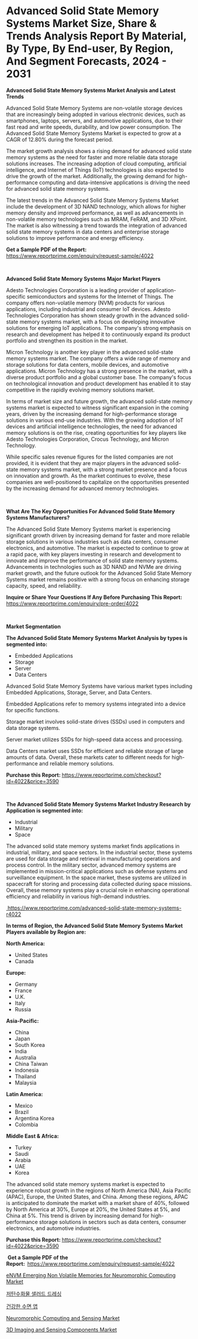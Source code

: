 <p><h1>Advanced Solid State Memory Systems Market Size, Share & Trends Analysis Report By Material, By Type, By End-user, By Region, And Segment Forecasts, 2024 - 2031</h1></p><p><strong>Advanced Solid State Memory Systems Market Analysis and Latest Trends</strong></p>
<p><p>Advanced Solid State Memory Systems are non-volatile storage devices that are increasingly being adopted in various electronic devices, such as smartphones, laptops, servers, and automotive applications, due to their fast read and write speeds, durability, and low power consumption. The Advanced Solid State Memory Systems Market is expected to grow at a CAGR of 12.80% during the forecast period.</p><p>The market growth analysis shows a rising demand for advanced solid state memory systems as the need for faster and more reliable data storage solutions increases. The increasing adoption of cloud computing, artificial intelligence, and Internet of Things (IoT) technologies is also expected to drive the growth of the market. Additionally, the growing demand for high-performance computing and data-intensive applications is driving the need for advanced solid state memory systems.</p><p>The latest trends in the Advanced Solid State Memory Systems Market include the development of 3D NAND technology, which allows for higher memory density and improved performance, as well as advancements in non-volatile memory technologies such as MRAM, FeRAM, and 3D XPoint. The market is also witnessing a trend towards the integration of advanced solid state memory systems in data centers and enterprise storage solutions to improve performance and energy efficiency.</p></p>
<p><strong>Get a Sample PDF of the Report:&nbsp;</strong> <a href="https://www.reportprime.com/enquiry/request-sample/4022">https://www.reportprime.com/enquiry/request-sample/4022</a></p>
<p>&nbsp;</p>
<p><strong>Advanced Solid State Memory Systems Major Market Players</strong></p>
<p><p>Adesto Technologies Corporation is a leading provider of application-specific semiconductors and systems for the Internet of Things. The company offers non-volatile memory (NVM) products for various applications, including industrial and consumer IoT devices. Adesto Technologies Corporation has shown steady growth in the advanced solid-state memory systems market, with a focus on developing innovative solutions for emerging IoT applications. The company's strong emphasis on research and development has helped it to continuously expand its product portfolio and strengthen its position in the market.</p><p>Micron Technology is another key player in the advanced solid-state memory systems market. The company offers a wide range of memory and storage solutions for data centers, mobile devices, and automotive applications. Micron Technology has a strong presence in the market, with a diverse product portfolio and a global customer base. The company's focus on technological innovation and product development has enabled it to stay competitive in the rapidly evolving memory solutions market.</p><p>In terms of market size and future growth, the advanced solid-state memory systems market is expected to witness significant expansion in the coming years, driven by the increasing demand for high-performance storage solutions in various end-use industries. With the growing adoption of IoT devices and artificial intelligence technologies, the need for advanced memory solutions is on the rise, creating opportunities for key players like Adesto Technologies Corporation, Crocus Technology, and Micron Technology.</p><p>While specific sales revenue figures for the listed companies are not provided, it is evident that they are major players in the advanced solid-state memory systems market, with a strong market presence and a focus on innovation and growth. As the market continues to evolve, these companies are well-positioned to capitalize on the opportunities presented by the increasing demand for advanced memory technologies.</p></p>
<p>&nbsp;</p>
<p><strong>What Are The Key Opportunities For Advanced Solid State Memory Systems Manufacturers?</strong></p>
<p><p>The Advanced Solid State Memory Systems market is experiencing significant growth driven by increasing demand for faster and more reliable storage solutions in various industries such as data centers, consumer electronics, and automotive. The market is expected to continue to grow at a rapid pace, with key players investing in research and development to innovate and improve the performance of solid state memory systems. Advancements in technologies such as 3D NAND and NVMe are driving market growth, and the future outlook for the Advanced Solid State Memory Systems market remains positive with a strong focus on enhancing storage capacity, speed, and reliability.</p></p>
<p><strong>Inquire or Share Your Questions If Any Before Purchasing This Report:</strong> <a href="https://www.reportprime.com/enquiry/pre-order/4022">https://www.reportprime.com/enquiry/pre-order/4022</a></p>
<p>&nbsp;</p>
<p><strong>Market Segmentation</strong></p>
<p><strong>The Advanced Solid State Memory Systems Market Analysis by types is segmented into:</strong></p>
<p><ul><li>Embedded Applications</li><li>Storage</li><li>Server</li><li>Data Centers</li></ul></p>
<p><p>Advanced Solid State Memory Systems have various market types including Embedded Applications, Storage, Server, and Data Centers. </p><p>Embedded Applications refer to memory systems integrated into a device for specific functions. </p><p>Storage market involves solid-state drives (SSDs) used in computers and data storage systems. </p><p>Server market utilizes SSDs for high-speed data access and processing.</p><p>Data Centers market uses SSDs for efficient and reliable storage of large amounts of data. Overall, these markets cater to different needs for high-performance and reliable memory solutions.</p></p>
<p><strong>Purchase this Report:&nbsp;</strong><a href="https://www.reportprime.com/checkout?id=4022&price=3590">https://www.reportprime.com/checkout?id=4022&price=3590</a></p>
<p>&nbsp;</p>
<p><strong>The Advanced Solid State Memory Systems Market Industry Research by Application is segmented into:</strong></p>
<p><ul><li>Industrial</li><li>Military</li><li>Space</li></ul></p>
<p><p>The advanced solid state memory systems market finds applications in industrial, military, and space sectors. In the industrial sector, these systems are used for data storage and retrieval in manufacturing operations and process control. In the military sector, advanced memory systems are implemented in mission-critical applications such as defense systems and surveillance equipment. In the space market, these systems are utilized in spacecraft for storing and processing data collected during space missions. Overall, these memory systems play a crucial role in enhancing operational efficiency and reliability in various high-demand industries.</p></p>
<p><a href="https://www.reportprime.com/advanced-solid-state-memory-systems-r4022">&nbsp;https://www.reportprime.com/advanced-solid-state-memory-systems-r4022</a></p>
<p><strong>In terms of Region, the Advanced Solid State Memory Systems Market Players available by Region are:</strong></p>
<p>
    <p> <strong> North America: </strong>
        <ul>
            <li>United States</li>
            <li>Canada</li>
        </ul>
        </p> 
    <p> <strong> Europe: </strong>
        <ul>
            <li>Germany</li>
            <li>France</li>
            <li>U.K.</li>
            <li>Italy</li>
            <li>Russia</li>
        </ul>
        </p> 
    <p> <strong> Asia-Pacific: </strong>
        <ul>
            <li>China</li>
            <li>Japan</li>
            <li>South Korea</li>
            <li>India</li>
            <li>Australia</li>
            <li>China Taiwan</li>
            <li>Indonesia</li>
            <li>Thailand</li>
            <li>Malaysia</li>
        </ul>
        </p> 
    <p> <strong> Latin America: </strong>
        <ul>
            <li>Mexico</li>
            <li>Brazil</li>
            <li>Argentina Korea</li>
            <li>Colombia</li>
        </ul>
        </p> 
    <p> <strong> Middle East & Africa: </strong>
        <ul>
            <li>Turkey</li>
            <li>Saudi</li>
            <li>Arabia</li>
            <li>UAE</li>
            <li>Korea</li>
        </ul>
    </p>
    </p>
<p><p>The advanced solid state memory systems market is expected to experience robust growth in the regions of North America (NA), Asia Pacific (APAC), Europe, the United States, and China. Among these regions, APAC is anticipated to dominate the market with a market share of 40%, followed by North America at 30%, Europe at 20%, the United States at 5%, and China at 5%. This trend is driven by increasing demand for high-performance storage solutions in sectors such as data centers, consumer electronics, and automotive industries.</p></p>
<p><strong>Purchase this Report: </strong><a href="https://www.reportprime.com/checkout?id=4022&price=3590">https://www.reportprime.com/checkout?id=4022&price=3590</a></p>
<p>&nbsp;<strong>Get a Sample PDF of the Report:&nbsp;&nbsp;</strong><a href="https://www.reportprime.com/enquiry/request-sample/4022">https://www.reportprime.com/enquiry/request-sample/4022</a></p>
<p><strong></strong></p>
<p><p><a href="https://github.com/maesanjaya8/Market-Research-Report-List-1/blob/main/envm-emerging-non-volatile-memories-for-neuromorphic-computing-market.md">eNVM Emerging Non Volatile Memories for Neuromorphic Computing Market</a></p><p><a href="https://github.com/jimahmed0511/Market-Research-Report-List-2/blob/main/3441516103673.md">저탄수화물 샐러드 드레싱</a></p><p><a href="https://github.com/ahmadrevanz10/Market-Research-Report-List-2/blob/main/7535103103674.md">건강한 수면 앱</a></p><p><a href="https://github.com/AdrianaPaucek2023/Market-Research-Report-List-2/blob/main/neuromorphic-computing-and-sensing-market.md">Neuromorphic Computing and Sensing Market</a></p><p><a href="https://github.com/sowravmitra0/Market-Research-Report-List-1/blob/main/3d-imaging-and-sensing-components-market.md">3D Imaging and Sensing Components Market</a></p></p>